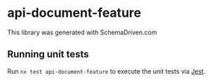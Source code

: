 
# api-document-feature

This library was generated with SchemaDriven.com

## Running unit tests

Run `nx test api-document-feature` to execute the unit tests via [Jest](https://jestjs.io).

